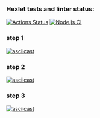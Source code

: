 ### Hexlet tests and linter status:
[![Actions Status](https://github.com/skhrv/frontend-testing-react-project-lvl2/workflows/hexlet-check/badge.svg)](https://github.com/skhrv/frontend-testing-react-project-lvl2/actions)
[![Node.js CI](https://github.com/skhrv/frontend-testing-react-project-lvl2/actions/workflows/main.yml/badge.svg)](https://github.com/skhrv/frontend-testing-react-project-lvl2/actions/workflows/main.yml)
### step 1

[![asciicast](https://asciinema.org/a/sVJcKVgHVSZ8ueMdHoBn7mTI0.svg)](https://asciinema.org/a/sVJcKVgHVSZ8ueMdHoBn7mTI0)


### step 2
[![asciicast](https://asciinema.org/a/NvkNrIgpoSpiph6e6WT2arC4y.svg)](https://asciinema.org/a/NvkNrIgpoSpiph6e6WT2arC4y)


### step 3
[![asciicast](https://asciinema.org/a/LUJVYAIFZAL8lR8KtIzcEctsO.svg)](https://asciinema.org/a/LUJVYAIFZAL8lR8KtIzcEctsO)